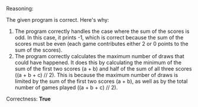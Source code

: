 Reasoning:

The given program is correct. Here's why:

1.  The program correctly handles the case where the sum of the scores is odd. In this case, it prints -1, which is correct because the sum of the scores must be even (each game contributes either 2 or 0 points to the sum of the scores).
2.  The program correctly calculates the maximum number of draws that could have happened. It does this by calculating the minimum of the sum of the first two scores (a + b) and half of the sum of all three scores ((a + b + c) // 2). This is because the maximum number of draws is limited by the sum of the first two scores (a + b), as well as by the total number of games played ((a + b + c) // 2).

Correctness: **True**